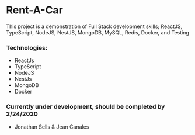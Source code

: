 # Rent-A-Car
This project is a demonstration of Full Stack development skills; ReactJS, TypeScript, NodeJS, NestJS, MongoDB, MySQL, Redis, Docker, and Testing

### Technologies:
* ReactJs
* TypeScript
* NodeJS
* NestJs
* MongoDB
* Docker

### Currently under development, should be completed by 2/24/2020
- Jonathan Sells & Jean Canales

